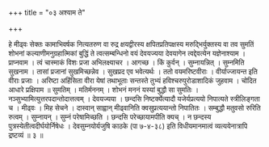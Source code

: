 +++
title = "०३ अश्याम ते"

+++

हे मीढ्वः सेक्तः कामाभिवर्षक नित्यतरुण वा रुद्र क्षयद्वीरस्य क्षपितप्रतिपक्षस्य मरुद्भिर्युक्तस्य वा तव सुमतिं शोभनां कल्याणीमनुग्रहात्मिकां बुद्धिं ते त्वत्सम्बन्धिनो वयं देवयज्यया देवयागेन त्वद्देवत्येन यज्ञेनाश्याम । प्राप्नवाम । त्वं चास्माकं विशः प्रजा अभिलक्ष्याचर । आगच्छ । किं कुर्वन् । सुम्नायन्नित् । सुम्नमिति सुखनाम । तासां प्रजानां सुखमिच्छन्नेव । सुखप्रद एव भवेत्यर्थः । ततो वयमरिष्टवीराः । वीर्याज्जायन्त इति वीराः प्रजाः । अरिष्टा अहिंसिता वीरा येषां तथाभूताः सन्तस्ते तुभ्यं हविश्चरुपुरोडाशादिकं जुहवाम । चोदित आधारे प्रक्षिपाम ॥ सुमतिम् । मतिर्मननम् । शोभनं मननं यस्यां बुद्धौ सा सुमतिः । नञ्सुभ्यामित्युत्तरपदान्तोदात्तत्वम् । देवयज्यया । छन्दसि निष्टर्क्येत्यादौ यजेर्यप्रत्ययो निपात्यते स्त्रीलिङ्गता च । मीढ्वः । मिह सेचने । दास्वान् साह्वान् मीढ्वानिति क्वसुप्रत्ययान्तो निपातितः । सम्बुद्धौ मतुवसो रुरिति रुत्वम् । सुम्नायन् । सुम्नं परेषामिच्छति । छन्दसि परेच्छायामपीति क्यच् । न छन्दस्य पुत्रस्येतीत्वदीर्घयोर्निषेधः । देवसुम्नयोर्यजुषि काठके (पा ७-४-३८) इति विधीयमानमात्वं व्यत्ययेनात्रापि द्रष्टव्यं ॥ ३ ॥